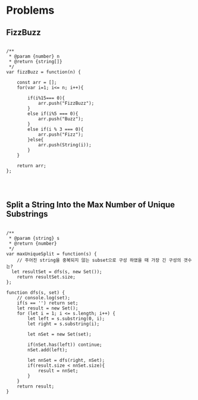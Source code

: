 # Problems
## FizzBuzz

<pre>
<code>
/**
 * @param {number} n
 * @return {string[]}
 */
var fizzBuzz = function(n) {
    
    const arr = [];
    for(var i=1; i<= n; i++){
        
        if(i%15=== 0){
            arr.push("FizzBuzz");
        }
        else if(i%5 === 0){
            arr.push("Buzz");
        }
        else if(i % 3 === 0){
            arr.push("Fizz");
        }else{
            arr.push(String(i));
        }
    }
    
    return arr;
};
</pre>
</code>

## Split a String Into the Max Number of Unique Substrings
<pre>
<code>
/**
 * @param {string} s
 * @return {number}
 */
var maxUniqueSplit = function(s) {
    // 주어진 string을 중복되지 않는 subset으로 구성 하였을 때 가장 긴 구성의 갯수는?
  let resultSet = dfs(s, new Set());
    return resultSet.size;
};

function dfs(s, set) {
    // console.log(set);
    if(s == '') return set;
    let result = new Set();
    for (let i = 1; i <= s.length; i++) {
        let left = s.substring(0, i);
        let right = s.substring(i);

        let nSet = new Set(set);

        if(nSet.has(left)) continue;
        nSet.add(left);

        let nnSet = dfs(right, nSet);
        if(result.size < nnSet.size){
            result = nnSet;
        }
    }
    return result;
}

</pre>
</code>